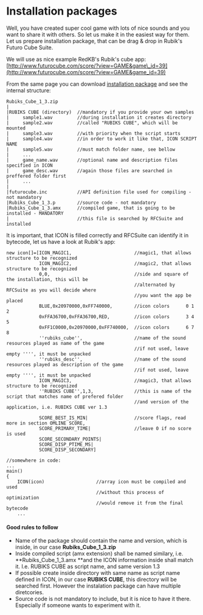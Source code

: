 # Installation packages

Well, you have created super cool game with lots of nice sounds and you want to share it with others. So let us make it in the easiest way for them. Let us prepare installation package, that can be drag & drop in Rubik's Futuro Cube Suite.

We will use as nice example RedKB's Rubik's cube app: [http://www.futurocube.com/score/?view=GAME&game\_id=39](http://www.futurocube.com/score/?view=GAME&game_id=39)

From the same page you can download [installation package](http://isle.princip.cz/download/futurocube/games_library/Rubiks_Cube_1_3.zip) and see the internal structure:

```
Rubiks_Cube_1_3.zip
|
|RUBIKS CUBE (directory)  //mandatory if you provide your own samples
|     sample1.wav         //during installation it creates directory
|     sample2.wav         //called "RUBIKS CUBE", which will be mounted
|     sample3.wav         //with priority when the script starts
|     sample4.wav         //in order to work it like that, ICON SCRIPT NAME
|     sample5.wav         //must match folder name, see bellow
|     ...
|     game_name.wav       //optional name and description files specified in ICON 
|     game_desc.wav       //again those files are searched in preffered folder first
|     ...
|
|futurocube.inc           //API definition file used for compiling - not mandatory
|Rubiks_Cube_1_3.p        //source code - not mandatory
|Rubiks_Cube_1_3.amx      //compiled game, that is going to be installed - MANDATORY
|                         //this file is searched by RFCSuite and installed
```

It is important, that ICON is filled correctly and RFCSuite can identify it in bytecode, let us have a look at Rubik's app:

```
new icon[]=[ICON_MAGIC1,                       //magic1, that allows structure to be recognized
            ICON_MAGIC2,                       //magic2, that allows structure to be recognized
            0,0,                               //side and square of the installation, this will be
                                               //alternated by RFCSuite as you will decide where
                                               //you want the app be placed
            BLUE,0x20970000,0xFF740000,        //icon colors      0 1 2
            0xFFA36700,0xFFA36700,RED,         //icon colors      3 4 5
            0xFF1C0000,0x20970000,0xFF740000,  //icon colors      6 7 8
            ''rubiks_cube'',                   //name of the sound resources played as name of the game
                                               //if not used, leave empty '''', it must be unpacked
            ''rubiks_desc'',                   //name of the sound resources played as description of the game
                                               //if not used, leave empty '''', it must be unpacked
            ICON_MAGIC3,                       //magic3, that allows structure to be recognized
            ''RUBIKS CUBE'',1,3,               //this is name of the script that matches name of prefered folder
                                               //and version of the application, i.e. RUBIKS CUBE ver 1.3
                                               
            SCORE_BEST_IS_MIN|                 //score flags, read more in section OMLINE SCORE,
            SCORE_PRIMARY_TIME|                //leave 0 if no score is used
            SCORE_SECONDARY_POINTS|
            SCORE_DISP_PTIME_MS|
            SCORE_DISP_SECONDARY]

//somewhere in code:
...
main()
{
    ICON(icon)                   //array icon must be compiled and used
                                 //without this process of optimization
                                 //would remove it from the final bytecode
    ...
```

#### Good rules to follow

* Name of the package should contain the name and version, which is inside, in our case **Rubiks\_Cube\_1\_3.zip**
* Inside compiled script \(amx extension\) shall be named similary, i.e. **Rubiks\_Cube\_1\_3.amx **and the ICON information inside shall match it. I.e. RUBIKS CUBE as script name, and same version 1.3
* If possible create inside directory with same name as script name defined in ICON, in our case **RUBIKS CUBE**, this directory will be searched first. However the instalation package can have multiple diretcories. 
* Source code is not mandatory to include, but it is nice to have it there. Especially if someone wants to experiment with it.



